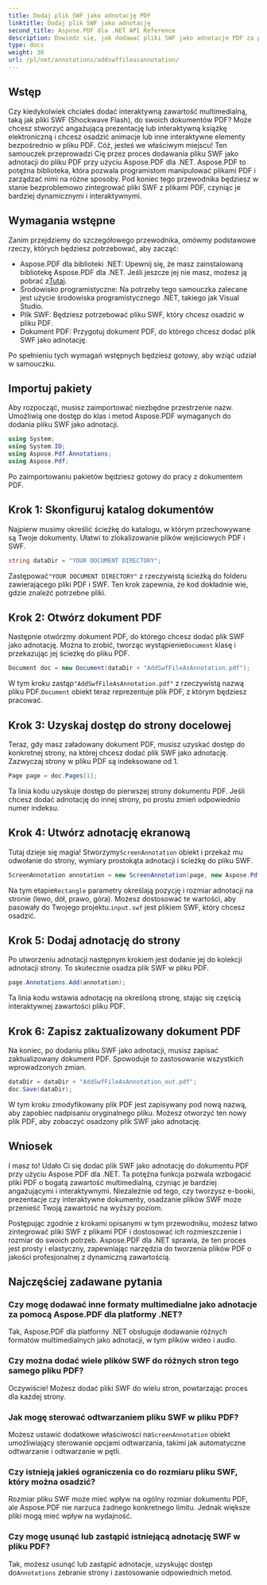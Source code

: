 ```yaml
---
title: Dodaj plik SWF jako adnotację PDF
linktitle: Dodaj plik SWF jako adnotację
second_title: Aspose.PDF dla .NET API Reference
description: Dowiedz się, jak dodawać pliki SWF jako adnotacje PDF za pomocą Aspose.PDF dla platformy .NET. Ulepsz swoje pliki PDF za pomocą interaktywnej zawartości multimedialnej dzięki temu szczegółowemu samouczkowi.
type: docs
weight: 30
url: /pl/net/annotations/addswffileasannotation/
---
```

## Wstęp

Czy kiedykolwiek chciałeś dodać interaktywną zawartość multimedialną, taką jak pliki SWF (Shockwave Flash), do swoich dokumentów PDF? Może chcesz stworzyć angażującą prezentację lub interaktywną książkę elektroniczną i chcesz osadzić animacje lub inne interaktywne elementy bezpośrednio w pliku PDF. Cóż, jesteś we właściwym miejscu! Ten samouczek przeprowadzi Cię przez proces dodawania pliku SWF jako adnotacji do pliku PDF przy użyciu Aspose.PDF dla .NET. Aspose.PDF to potężna biblioteka, która pozwala programistom manipulować plikami PDF i zarządzać nimi na różne sposoby. Pod koniec tego przewodnika będziesz w stanie bezproblemowo zintegrować pliki SWF z plikami PDF, czyniąc je bardziej dynamicznymi i interaktywnymi.

## Wymagania wstępne

Zanim przejdziemy do szczegółowego przewodnika, omówmy podstawowe rzeczy, których będziesz potrzebować, aby zacząć:

- Aspose.PDF dla biblioteki .NET: Upewnij się, że masz zainstalowaną bibliotekę Aspose.PDF dla .NET. Jeśli jeszcze jej nie masz, możesz ją pobrać z[Tutaj](https://releases.aspose.com/pdf/net/).
- Środowisko programistyczne: Na potrzeby tego samouczka zalecane jest użycie środowiska programistycznego .NET, takiego jak Visual Studio.
- Plik SWF: Będziesz potrzebować pliku SWF, który chcesz osadzić w pliku PDF.
- Dokument PDF: Przygotuj dokument PDF, do którego chcesz dodać plik SWF jako adnotację.

Po spełnieniu tych wymagań wstępnych będziesz gotowy, aby wziąć udział w samouczku.

## Importuj pakiety

Aby rozpocząć, musisz zaimportować niezbędne przestrzenie nazw. Umożliwią one dostęp do klas i metod Aspose.PDF wymaganych do dodania pliku SWF jako adnotacji.

```csharp
using System;
using System.IO;
using Aspose.Pdf.Annotations;
using Aspose.Pdf;
```

Po zaimportowaniu pakietów będziesz gotowy do pracy z dokumentem PDF.

## Krok 1: Skonfiguruj katalog dokumentów

Najpierw musimy określić ścieżkę do katalogu, w którym przechowywane są Twoje dokumenty. Ułatwi to zlokalizowanie plików wejściowych PDF i SWF.

```csharp
string dataDir = "YOUR DOCUMENT DIRECTORY";
```

 Zastępować`"YOUR DOCUMENT DIRECTORY"` z rzeczywistą ścieżką do folderu zawierającego pliki PDF i SWF. Ten krok zapewnia, że kod dokładnie wie, gdzie znaleźć potrzebne pliki.

## Krok 2: Otwórz dokument PDF

 Następnie otwórzmy dokument PDF, do którego chcesz dodać plik SWF jako adnotację. Można to zrobić, tworząc wystąpienie`Document` klasę i przekazując jej ścieżkę do pliku PDF.

```csharp
Document doc = new Document(dataDir + "AddSwfFileAsAnnotation.pdf");
```

 W tym kroku zastąp`"AddSwfFileAsAnnotation.pdf"` z rzeczywistą nazwą pliku PDF.`Document` obiekt teraz reprezentuje plik PDF, z którym będziesz pracować.

## Krok 3: Uzyskaj dostęp do strony docelowej

Teraz, gdy masz załadowany dokument PDF, musisz uzyskać dostęp do konkretnej strony, na której chcesz dodać plik SWF jako adnotację. Zazwyczaj strony w pliku PDF są indeksowane od 1.

```csharp
Page page = doc.Pages[1];
```

Ta linia kodu uzyskuje dostęp do pierwszej strony dokumentu PDF. Jeśli chcesz dodać adnotację do innej strony, po prostu zmień odpowiednio numer indeksu.

## Krok 4: Utwórz adnotację ekranową

 Tutaj dzieje się magia! Stworzymy`ScreenAnnotation` obiekt i przekaż mu odwołanie do strony, wymiary prostokąta adnotacji i ścieżkę do pliku SWF.

```csharp
ScreenAnnotation annotation = new ScreenAnnotation(page, new Aspose.Pdf.Rectangle(0, 400, 600, 700), dataDir + "input.swf");
```

 Na tym etapie`Rectangle` parametry określają pozycję i rozmiar adnotacji na stronie (lewo, dół, prawo, góra). Możesz dostosować te wartości, aby pasowały do Twojego projektu.`input.swf` jest plikiem SWF, który chcesz osadzić.

## Krok 5: Dodaj adnotację do strony

Po utworzeniu adnotacji następnym krokiem jest dodanie jej do kolekcji adnotacji strony. To skutecznie osadza plik SWF w pliku PDF.

```csharp
page.Annotations.Add(annotation);
```

Ta linia kodu wstawia adnotację na określoną stronę, stając się częścią interaktywnej zawartości pliku PDF.

## Krok 6: Zapisz zaktualizowany dokument PDF

Na koniec, po dodaniu pliku SWF jako adnotacji, musisz zapisać zaktualizowany dokument PDF. Spowoduje to zastosowanie wszystkich wprowadzonych zmian.

```csharp
dataDir = dataDir + "AddSwfFileAsAnnotation_out.pdf";
doc.Save(dataDir);
```

W tym kroku zmodyfikowany plik PDF jest zapisywany pod nową nazwą, aby zapobiec nadpisaniu oryginalnego pliku. Możesz otworzyć ten nowy plik PDF, aby zobaczyć osadzony plik SWF jako adnotację.

## Wniosek

I masz to! Udało Ci się dodać plik SWF jako adnotację do dokumentu PDF przy użyciu Aspose.PDF dla .NET. Ta potężna funkcja pozwala wzbogacić pliki PDF o bogatą zawartość multimedialną, czyniąc je bardziej angażującymi i interaktywnymi. Niezależnie od tego, czy tworzysz e-booki, prezentacje czy interaktywne dokumenty, osadzanie plików SWF może przenieść Twoją zawartość na wyższy poziom.

Postępując zgodnie z krokami opisanymi w tym przewodniku, możesz łatwo zintegrować pliki SWF z plikami PDF i dostosować ich rozmieszczenie i rozmiar do swoich potrzeb. Aspose.PDF dla .NET sprawia, że ten proces jest prosty i elastyczny, zapewniając narzędzia do tworzenia plików PDF o jakości profesjonalnej z dynamiczną zawartością.

## Najczęściej zadawane pytania

### Czy mogę dodawać inne formaty multimedialne jako adnotacje za pomocą Aspose.PDF dla platformy .NET?
Tak, Aspose.PDF dla platformy .NET obsługuje dodawanie różnych formatów multimedialnych jako adnotacji, w tym plików wideo i audio.

### Czy można dodać wiele plików SWF do różnych stron tego samego pliku PDF?
Oczywiście! Możesz dodać pliki SWF do wielu stron, powtarzając proces dla każdej strony.

### Jak mogę sterować odtwarzaniem pliku SWF w pliku PDF?
 Możesz ustawić dodatkowe właściwości na`ScreenAnnotation` obiekt umożliwiający sterowanie opcjami odtwarzania, takimi jak automatyczne odtwarzanie i odtwarzanie w pętli.

### Czy istnieją jakieś ograniczenia co do rozmiaru pliku SWF, który można osadzić?
Rozmiar pliku SWF może mieć wpływ na ogólny rozmiar dokumentu PDF, ale Aspose.PDF nie narzuca żadnego konkretnego limitu. Jednak większe pliki mogą mieć wpływ na wydajność.

### Czy mogę usunąć lub zastąpić istniejącą adnotację SWF w pliku PDF?
 Tak, możesz usunąć lub zastąpić adnotacje, uzyskując dostęp do`Annotations` zebranie strony i zastosowanie odpowiednich metod.